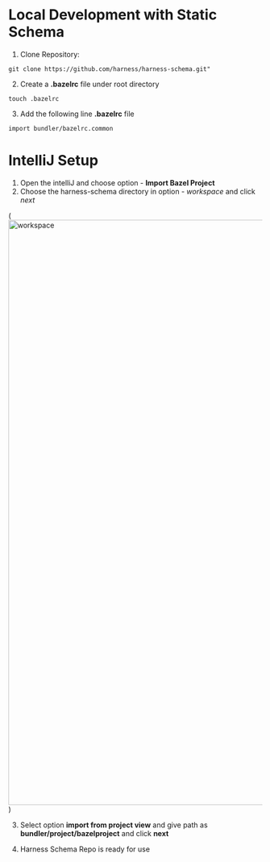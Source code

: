# **Local Development with Static Schema**

1. Clone Repository:

  ```
git clone https://github.com/harness/harness-schema.git"
  ```

2. Create a __.bazelrc__ file under root directory

``` touch .bazelrc ```

3. Add the following line __.bazelrc__ file

```import bundler/bazelrc.common```


# **IntelliJ Setup**

1. Open the intelliJ and choose option - __Import Bazel Project__
2. Choose the harness-schema directory in option - *workspace* and click *next*

(<img width="1161" alt="workspace" src="https://github.com/harness/harness-schema/assets/67271707/b0167760-b665-494e-aa15-64c355b61af1">
)

3. Select option __import from project view__ and give path as __bundler/project/bazelproject__ and click __next__

4. Harness Schema Repo is ready for use
